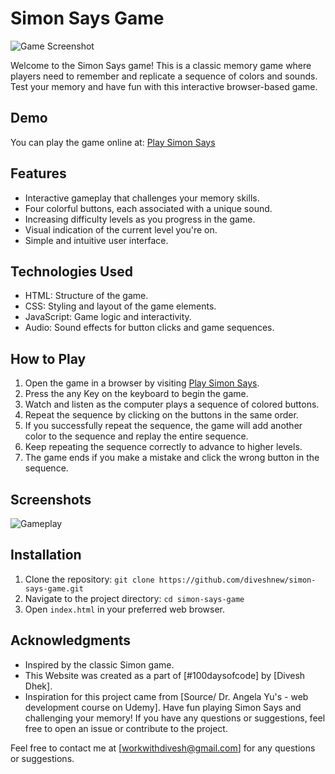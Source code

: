 # Simon Says Game

![Game Screenshot](screenshot.png)

Welcome to the Simon Says game! This is a classic memory game where players need to remember and replicate a sequence of colors and sounds. Test your memory and have fun with this interactive browser-based game.

## Demo

You can play the game online at: [Play Simon Says]([https://your-game-url-here.com](https://diveshnew.github.io/simon-says-game/))

## Features

- Interactive gameplay that challenges your memory skills.
- Four colorful buttons, each associated with a unique sound.
- Increasing difficulty levels as you progress in the game.
- Visual indication of the current level you're on.
- Simple and intuitive user interface.

## Technologies Used

- HTML: Structure of the game.
- CSS: Styling and layout of the game elements.
- JavaScript: Game logic and interactivity.
- Audio: Sound effects for button clicks and game sequences.

## How to Play

1. Open the game in a browser by visiting [Play Simon Says]([https://your-game-url-here.com](https://diveshnew.github.io/simon-says-game/)).
2. Press the any Key on the keyboard to begin the game.
3. Watch and listen as the computer plays a sequence of colored buttons.
4. Repeat the sequence by clicking on the buttons in the same order.
5. If you successfully repeat the sequence, the game will add another color to the sequence and replay the entire sequence.
6. Keep repeating the sequence correctly to advance to higher levels.
7. The game ends if you make a mistake and click the wrong button in the sequence.

## Screenshots

![Gameplay](screenshots/gameplay.png)

## Installation

1. Clone the repository: `git clone https://github.com/diveshnew/simon-says-game.git`
2. Navigate to the project directory: `cd simon-says-game`
3. Open `index.html` in your preferred web browser.

## Acknowledgments

- Inspired by the classic Simon game.
- This Website was created as a part of [#100daysofcode] by [Divesh Dhek].
- Inspiration for this project came from [Source/ Dr. Angela Yu's - web development course on Udemy].
Have fun playing Simon Says and challenging your memory! If you have any questions or suggestions, feel free to open an issue or contribute to the project.

Feel free to contact me at [workwithdivesh@gmail.com] for any questions or suggestions.
